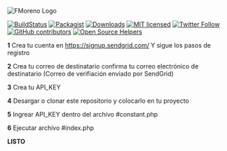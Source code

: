 ![FMoreno Logo](https://frankmorenoalburqueque.com/images/logo.png)

[![BuildStatus](https://travis-ci.org/sendgrid/sendgrid-php.svg?branch=master)](https://travis-ci.org/sendgrid/sendgrid-php)
[![Packagist](https://img.shields.io/packagist/v/sendgrid/sendgrid.svg)](https://packagist.org/packages/sendgrid/sendgrid)
[![Downloads](https://img.shields.io/packagist/dt/sendgrid/sendgrid.svg?maxAge=3600)](https://packagist.org/packages/sendgrid/sendgrid)
[![MIT licensed](https://img.shields.io/badge/license-MIT-blue.svg)](./LICENSE.md)
[![Twitter Follow](https://img.shields.io/twitter/follow/sendgrid.svg?style=social&label=Follow)](https://twitter.com/FrankMartinMor1)
[![GitHub contributors](https://img.shields.io/github/contributors/sendgrid/sendgrid-php.svg)](https://frankmorenoalburqueque.com)
[![Open Source Helpers](https://www.codetriage.com/sendgrid/sendgrid-php/badges/users.svg)](https://www.codetriage.com/sendgrid/sendgrid-php)

**1**
Crea tu cuenta en https://signup.sendgrid.com/
Y sigue los pasos de registro

**2**
Crea tu correo de destinatario
confirma tu correo electrónico de destinatario (Correo de verifiación enviado por SendGrid)

**3**
Crea tu API_KEY

**4**
Desargar o clonar este repositorio y colocarlo en tu proyecto

**5**
Ingrear API_KEY dentro del archivo #constant.php

**6**
Ejecutar archivo #index.php

**LISTO**
